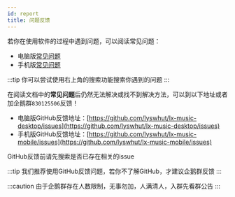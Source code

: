 ```yaml
---
id: report
title: 问题反馈
---
```


若你在使用软件的过程中遇到问题，可以阅读常见问题：

- 电脑版[常见问题](/desktop/faq)
- 手机版[常见问题](/mobile/faq)

:::tip
你可以尝试使用右上角的搜索功能搜索你遇到的问题
:::


在阅读文档中的**常见问题**后仍然无法解决或找不到解决方法，可以到以下地址或者加企鹅群`830125506`反馈！

- 电脑版GitHub反馈地址：[https://github.com/lyswhut/lx-music-desktop/issues](https://github.com/lyswhut/lx-music-desktop/issues)
- 手机版GitHub反馈地址：[https://github.com/lyswhut/lx-music-mobile/issues](https://github.com/lyswhut/lx-music-mobile/issues)

GitHub反馈前请先搜索是否已存在相关的issue

:::tip
我们推荐使用GitHub反馈问题，若你不了解GitHub，才建议企鹅群反馈
:::

:::caution
由于企鹅群存在人数限制，无事勿加，人满清人，入群先看群公告
:::
